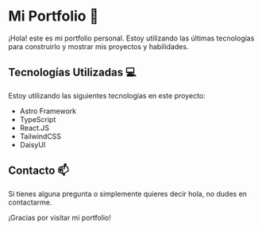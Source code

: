 # Mi Portfolio 🚀

¡Hola! este es mi portfolio personal. Estoy utilizando las últimas tecnologías para construirlo y mostrar mis proyectos y habilidades.

## Tecnologías Utilizadas 💻

Estoy utilizando las siguientes tecnologías en este proyecto:

- Astro Framework
- TypeScript
- React.JS
- TailwindCSS
- DaisyUI

## Contacto 📫

Si tienes alguna pregunta o simplemente quieres decir hola, no dudes en contactarme.

¡Gracias por visitar mi portfolio!